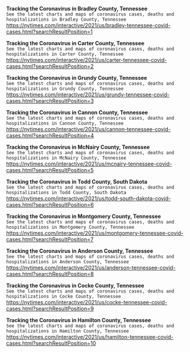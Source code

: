 **Tracking the Coronavirus in Bradley County, Tennessee**\
`See the latest charts and maps of coronavirus cases, deaths and hospitalizations in Bradley County, Tennessee`\
https://nytimes.com/interactive/2021/us/bradley-tennessee-covid-cases.html?searchResultPosition=1

**Tracking the Coronavirus in Carter County, Tennessee**\
`See the latest charts and maps of coronavirus cases, deaths and hospitalizations in Carter County, Tennessee`\
https://nytimes.com/interactive/2021/us/carter-tennessee-covid-cases.html?searchResultPosition=2

**Tracking the Coronavirus in Grundy County, Tennessee**\
`See the latest charts and maps of coronavirus cases, deaths and hospitalizations in Grundy County, Tennessee`\
https://nytimes.com/interactive/2021/us/grundy-tennessee-covid-cases.html?searchResultPosition=3

**Tracking the Coronavirus in Cannon County, Tennessee**\
`See the latest charts and maps of coronavirus cases, deaths and hospitalizations in Cannon County, Tennessee`\
https://nytimes.com/interactive/2021/us/cannon-tennessee-covid-cases.html?searchResultPosition=4

**Tracking the Coronavirus in McNairy County, Tennessee**\
`See the latest charts and maps of coronavirus cases, deaths and hospitalizations in McNairy County, Tennessee`\
https://nytimes.com/interactive/2021/us/mcnairy-tennessee-covid-cases.html?searchResultPosition=5

**Tracking the Coronavirus in Todd County, South Dakota**\
`See the latest charts and maps of coronavirus cases, deaths and hospitalizations in Todd County, South Dakota`\
https://nytimes.com/interactive/2021/us/todd-south-dakota-covid-cases.html?searchResultPosition=6

**Tracking the Coronavirus in Montgomery County, Tennessee**\
`See the latest charts and maps of coronavirus cases, deaths and hospitalizations in Montgomery County, Tennessee`\
https://nytimes.com/interactive/2021/us/montgomery-tennessee-covid-cases.html?searchResultPosition=7

**Tracking the Coronavirus in Anderson County, Tennessee**\
`See the latest charts and maps of coronavirus cases, deaths and hospitalizations in Anderson County, Tennessee`\
https://nytimes.com/interactive/2021/us/anderson-tennessee-covid-cases.html?searchResultPosition=8

**Tracking the Coronavirus in Cocke County, Tennessee**\
`See the latest charts and maps of coronavirus cases, deaths and hospitalizations in Cocke County, Tennessee`\
https://nytimes.com/interactive/2021/us/cocke-tennessee-covid-cases.html?searchResultPosition=9

**Tracking the Coronavirus in Hamilton County, Tennessee**\
`See the latest charts and maps of coronavirus cases, deaths and hospitalizations in Hamilton County, Tennessee`\
https://nytimes.com/interactive/2021/us/hamilton-tennessee-covid-cases.html?searchResultPosition=10

